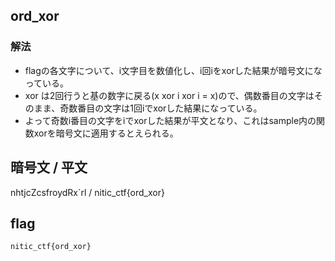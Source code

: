## ord_xor
### 解法
- flagの各文字について、i文字目を数値化し、i回iをxorした結果が暗号文になっている。
- xor は2回行うと基の数字に戻る(x xor i xor i = x)ので、偶数番目の文字はそのまま、奇数番目の文字は1回iでxorした結果になっている。
- よって奇数i番目の文字をiでxorした結果が平文となり、これはsample内の関数xorを暗号文に適用するとえられる。

## 暗号文 / 平文
nhtjcZcsfroydRx`rl / nitic_ctf{ord_xor}

## flag
```
nitic_ctf{ord_xor}
```
